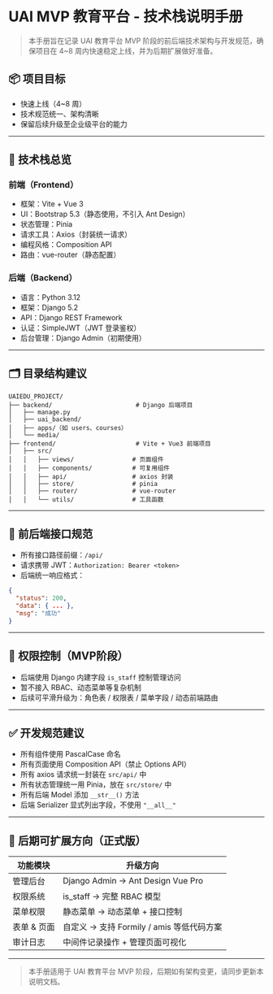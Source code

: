 # UAI MVP 教育平台 - 技术栈说明手册

> 本手册旨在记录 UAI 教育平台 MVP 阶段的前后端技术架构与开发规范，确保项目在 4~8 周内快速稳定上线，并为后期扩展做好准备。

## 📦 项目目标
- 快速上线（4~8 周）
- 技术规范统一、架构清晰
- 保留后续升级至企业级平台的能力

---

## 🧱 技术栈总览

### 前端（Frontend）
- 框架：Vite + Vue 3
- UI：Bootstrap 5.3（静态使用，不引入 Ant Design）
- 状态管理：Pinia
- 请求工具：Axios（封装统一请求）
- 编程风格：Composition API
- 路由：vue-router（静态配置）

### 后端（Backend）
- 语言：Python 3.12
- 框架：Django 5.2
- API：Django REST Framework
- 认证：SimpleJWT（JWT 登录鉴权）
- 后台管理：Django Admin（初期使用）

---

## 🗂 目录结构建议

```
UAIEDU_PROJECT/
├── backend/                       # Django 后端项目
│   ├── manage.py
│   ├── uai_backend/
│   ├── apps/（如 users、courses）
│   └── media/
├── frontend/                      # Vite + Vue3 前端项目
│   ├── src/
│   │   ├── views/                # 页面组件
│   │   ├── components/           # 可复用组件
│   │   ├── api/                  # axios 封装
│   │   ├── store/                # pinia
│   │   ├── router/               # vue-router
│   │   └── utils/                # 工具函数
```

---

## 🔄 前后端接口规范

- 所有接口路径前缀：`/api/`
- 请求携带 JWT：`Authorization: Bearer <token>`
- 后端统一响应格式：
```json
{
  "status": 200,
  "data": { ... },
  "msg": "成功"
}
```

---

## 🔐 权限控制（MVP阶段）

- 后端使用 Django 内建字段 `is_staff` 控制管理访问
- 暂不接入 RBAC、动态菜单等复杂机制
- 后续可平滑升级为：角色表 / 权限表 / 菜单字段 / 动态前端路由

---

## ✅ 开发规范建议

- 所有组件使用 PascalCase 命名
- 所有页面使用 Composition API（禁止 Options API）
- 所有 axios 请求统一封装在 `src/api/` 中
- 所有状态管理统一用 Pinia，放在 `src/store/` 中
- 所有后端 Model 添加 `__str__()` 方法
- 后端 Serializer 显式列出字段，不使用 `"__all__"`

---

## 🔮 后期可扩展方向（正式版）

| 功能模块 | 升级方向 |
|----------|----------|
| 管理后台 | Django Admin → Ant Design Vue Pro |
| 权限系统 | is_staff → 完整 RBAC 模型 |
| 菜单权限 | 静态菜单 → 动态菜单 + 接口控制 |
| 表单 & 页面 | 自定义 → 支持 Formily / amis 等低代码方案 |
| 审计日志 | 中间件记录操作 + 管理页面可视化 |

---

> 本手册适用于 UAI 教育平台 MVP 阶段，后期如有架构变更，请同步更新本说明文档。